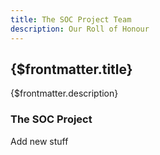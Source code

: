 ```yaml
---
title: The SOC Project Team
description: Our Roll of Honour
---
```


## {$frontmatter.title}

{$frontmatter.description}

### The SOC Project

Add new stuff
